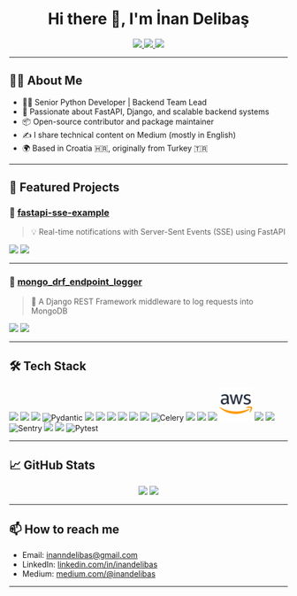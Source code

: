 <h1 align="center">Hi there 👋, I'm İnan Delibaş</h1>

<p align="center">
  <a href="https://www.linkedin.com/in/inandelibas/" target="_blank">
    <img src="https://img.shields.io/badge/LinkedIn-0077B5.svg?style=flat&logo=linkedin&logoColor=white" />
  </a>
  <a href="https://medium.com/@inandelibas" target="_blank">
    <img src="https://img.shields.io/badge/Medium-12100E?style=flat&logo=medium&logoColor=white" />
  </a>
  <a href="mailto:inanndelibas@gmail.com">
    <img src="https://img.shields.io/badge/Gmail-D14836?style=flat&logo=gmail&logoColor=white" />
  </a>
</p>

---

## 🧑‍💻 About Me

- 👨‍💻 Senior Python Developer | Backend Team Lead
- 🐍 Passionate about FastAPI, Django, and scalable backend systems
- 📦 Open-source contributor and package maintainer
- ✍️ I share technical content on Medium (mostly in English)
- 🌍 Based in Croatia 🇭🇷, originally from Turkey 🇹🇷

---

## 🚀 Featured Projects

### 🔸 [fastapi-sse-example](https://github.com/inanpy/fastapi-sse-example)
> 💡 Real-time notifications with Server-Sent Events (SSE) using FastAPI

<p>
  <img src="https://img.shields.io/github/stars/inanpy/fastapi-sse-example?style=social" />
  <img src="https://img.shields.io/github/languages/top/inanpy/fastapi-sse-example" />
</p>

---

### 🔸 [mongo_drf_endpoint_logger](https://github.com/inanpy/mongo_drf_endpoint_logger)
> 🧩 A Django REST Framework middleware to log requests into MongoDB

<p>
  <img src="https://img.shields.io/pypi/v/mongo-drf-endpoint-logger?label=PyPI&color=blue" />
  <img src="https://img.shields.io/github/languages/top/inanpy/mongo_drf_endpoint_logger" />
</p>

---

## 🛠️ Tech Stack

<p align="left">
  <!-- Language / Frameworks -->
  <img src="https://cdn.jsdelivr.net/gh/devicons/devicon/icons/python/python-original.svg" width="40" />
  <img src="https://cdn.jsdelivr.net/gh/devicons/devicon/icons/fastapi/fastapi-original.svg" width="40" />
  <img src="https://cdn.jsdelivr.net/gh/devicons/devicon/icons/django/django-plain.svg" width="40" />
  <img src="https://cdn.simpleicons.org/pydantic/BA376D" width="40" title="Pydantic"/>

  <!-- Databases -->
  <img src="https://cdn.jsdelivr.net/gh/devicons/devicon/icons/postgresql/postgresql-original.svg" width="40" />
  <img src="https://cdn.jsdelivr.net/gh/devicons/devicon/icons/mongodb/mongodb-original.svg" width="40" />
  <img src="https://cdn.jsdelivr.net/gh/devicons/devicon/icons/redis/redis-original.svg" width="40" />
  <img src="https://cdn.jsdelivr.net/gh/devicons/devicon/icons/elasticsearch/elasticsearch-original.svg" width="40" />

  <!-- Messaging / Async -->
  <img src="https://cdn.jsdelivr.net/gh/devicons/devicon/icons/apachekafka/apachekafka-original.svg" width="40" />
  <img src="https://cdn.jsdelivr.net/gh/devicons/devicon/icons/rabbitmq/rabbitmq-original.svg" width="40" />
  <img src="https://cdn.simpleicons.org/celery/37814A" width="40" title="Celery"/>

  <!-- Cloud & DevOps -->
  <img src="https://cdn.jsdelivr.net/gh/devicons/devicon/icons/docker/docker-original.svg" width="40" />
  <img src="https://cdn.jsdelivr.net/gh/devicons/devicon/icons/kubernetes/kubernetes-plain.svg" width="40" />
  <img src="https://cdn.jsdelivr.net/gh/devicons/devicon/icons/rancher/rancher-original.svg" width="40" />
  <img src="https://github.com/devicons/devicon/blob/v2.16.0/icons/amazonwebservices/amazonwebservices-original-wordmark.svg" width="60" title="AWS"/>
  <img src="https://cdn.jsdelivr.net/gh/devicons/devicon/icons/googlecloud/googlecloud-original.svg" width="40" />

  <!-- Monitoring -->
  <img src="https://cdn.jsdelivr.net/gh/devicons/devicon/icons/kibana/kibana-original.svg" width="40" />
  <img src="https://cdn.simpleicons.org/sentry/362D59" width="40" title="Sentry"/>

  <!-- Tools -->
  <img src="https://cdn.jsdelivr.net/gh/devicons/devicon/icons/git/git-original.svg" width="40" />
  <img src="https://cdn.jsdelivr.net/gh/devicons/devicon/icons/linux/linux-original.svg" width="40" />
  <img src="https://cdn.simpleicons.org/pytest/0A9EDC" width="40" title="Pytest"/>
</p>

---

## 📈 GitHub Stats

<p align="center">
  <img src="https://github-readme-stats.vercel.app/api?username=inanpy&show_icons=true&theme=default" width="47%" />
  <img src="https://github-readme-stats.vercel.app/api/top-langs/?username=inanpy&layout=compact&theme=default" width="47%" />
</p>

---

## 📫 How to reach me

- Email: inanndelibas@gmail.com  
- LinkedIn: [linkedin.com/in/inandelibas](https://www.linkedin.com/in/inandelibas)  
- Medium: [medium.com/@inandelibas](https://medium.com/@inandelibas)

---
